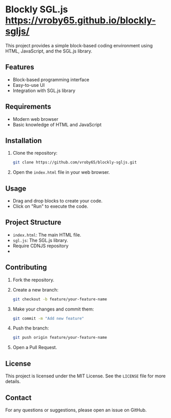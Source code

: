 # Blockly SGL.js https://vroby65.github.io/blockly-sgljs/

This project provides a simple block-based coding environment using HTML, JavaScript, and the SGL.js library.

## Features

- Block-based programming interface
- Easy-to-use UI
- Integration with SGL.js library

## Requirements

- Modern web browser
- Basic knowledge of HTML and JavaScript

## Installation

1. Clone the repository:

    ```bash
    git clone https://github.com/vroby65/blockly-sgljs.git
    ```

2. Open the `index.html` file in your web browser.

## Usage

- Drag and drop blocks to create your code.
- Click on "Run" to execute the code.

## Project Structure

- `index.html`: The main HTML file.
- `sgl.js`: The SGL.js library.
- Require CDNJS repository
- 
## Contributing

1. Fork the repository.
2. Create a new branch:

    ```bash
    git checkout -b feature/your-feature-name
    ```

3. Make your changes and commit them:

    ```bash
    git commit -m "Add new feature"
    ```

4. Push the branch:

    ```bash
    git push origin feature/your-feature-name
    ```

5. Open a Pull Request.

## License

This project is licensed under the MIT License. See the `LICENSE` file for more details.

## Contact

For any questions or suggestions, please open an issue on GitHub.
